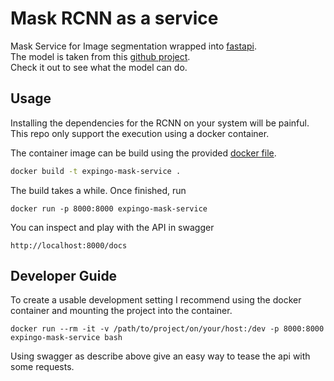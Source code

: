 # Mask RCNN as a service
Mask Service for Image segmentation wrapped into [fastapi](https://fastapi.tiangolo.com/).  
The model is taken from this [github project](https://github.com/matterport/Mask_RCNN).  
Check it out to see what the model can do.

## Usage

Installing the dependencies for the RCNN on your system will be painful.  
This repo only support the execution using a docker container.  

The container image can be build using the provided [docker file](Dockerfile).  
```bash
docker build -t expingo-mask-service .
```

The build takes a while. Once finished, run
```
docker run -p 8000:8000 expingo-mask-service
```
You can inspect and play with the API in swagger
```
http://localhost:8000/docs
```

## Developer Guide
To create a usable development setting I recommend using the docker container and mounting the 
project into the container. 
```
docker run --rm -it -v /path/to/project/on/your/host:/dev -p 8000:8000 expingo-mask-service bash
```
Using swagger as describe above give an easy way to tease the api with some requests.